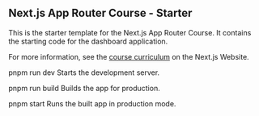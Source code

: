 ## Next.js App Router Course - Starter

This is the starter template for the Next.js App Router Course. It contains the starting code for the dashboard application.

For more information, see the [course curriculum](https://nextjs.org/learn) on the Next.js Website.


  pnpm run dev
    Starts the development server.

  pnpm run build
    Builds the app for production.

  pnpm start
    Runs the built app in production mode.